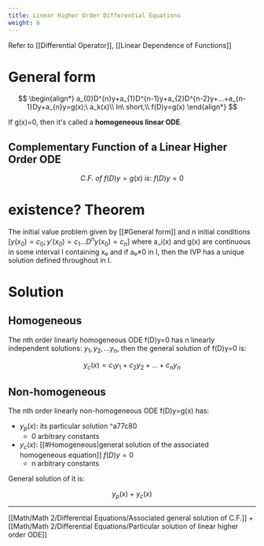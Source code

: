 ```yaml
---
title: Linear Higher Order Differential Equations
weight: 6
---
```

Refer to [[Differential Operator]], [[Linear Dependence of Functions]]

# General form

$$
\begin{align*}
a_{0}D^{n}y+a_{1}D^{n-1}y+a_{2}D^{n-2}y+...+a_{n-1}Dy+a_{n}y=g(x);\ a_k(x)\\
In\ short,\\
f(D)y=g(x)
\end{align*}
$$

If g(x)=0, then it's called a **homogeneous linear ODE**.

## Complementary Function of a Linear Higher Order ODE

$$
C.F.\ of\ f(D)y=g(x)\ is:\ f(D)y=0
$$

# existence? Theorem

The initial value problem given by [[#General form]] and n initial conditions \[$y(x_0)=c_{0};y'(x_0)=c_{1}...D^{n}y(x_{0})=c_{n}$\] where a_i(x) and g(x) are continuous in some interval I containing x₀ and if a₀≠0 in I, then the IVP has a unique solution defined throughout in I.

# Solution

## Homogeneous

The nth order linearly homogeneous ODE f(D)y=0 has n linearly independent solutions: $y_1,y_2,...y_n$, then the general solution of f(D)y=0 is:

$$
y_{c}(x)=c_{1}y_{1}+c_{2}y_{2}+...+c_{n}y_{n}
$$

## Non-homogeneous

The nth order linearly non-homogeneous ODE f(D)y=g(x) has:
* $y_p(x)$: its particular solution ^a77c80
	* 0 arbitrary constants
* $y_c(x)$: [[#Homogeneous|general solution of the associated homogeneous equation]] $f(D)y=0$
	* n arbitrary constants

General solution of it is:

$$y_p(x)+y_c(x)$$

---

[[Math/Math 2/Differential Equations/Associated general solution of C.F.]] + [[Math/Math 2/Differential Equations/Particular solution of linear higher order ODE]]